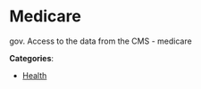 # Medicare


gov. Access to the data from the CMS - medicare



**Categories**:

- [Health](https://github.com/apis-list/apis-list#health)



